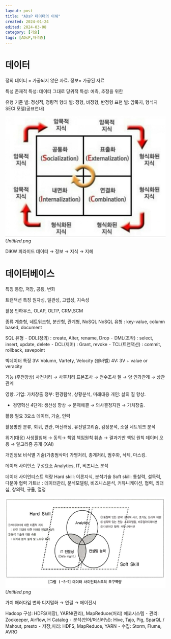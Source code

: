 ```yaml
---
layout: post
title: "ADsP 데이터의 이해"
created: 2024-01-24
edited: 2024-03-08
category: [기술]
tags: [ADsP,자격증]
---
```



# 데이터


정의
데이터 = 가공되지 않은 자료.
정보= 가공된 자료


특성
존재적 특성: 데이터 그대로
당위적 특성: 예측, 추정을 위한


유형
기준 별: 정성적, 정량적
형태 별: 정형, 비정형, 반정형
표현 별: 암묵지, 형식지
SECI 모델(공표연내)


![0](/assets/img/2024-01-24-ADsP-데이터의-이해.md/0.png)_Untitled.png_


DIKW 피라미드
데이터 → 정보 → 지식 → 지혜


# 데이터베이스


특징
통합, 저장, 공용, 변화


트랜잭션 특징
원자성, 일관성, 고립성, 지속성


활용
인하우스, OLAP, OLTP, CRM,SCM


종류
계층형, 네트워크형, 분산형, 관계형, NoSQL
NoSQL 유형 : key-value, column based, document


SQL
유형
⁃	 DDL(정의) : create, Alter, rename, Drop
⁃	DML(조작) : select, insert, update, delete
⁃	DCL(제어) : Grant, revoke
⁃	TCL(트랜잭션) : commit, rollback, savepoint


빅데이터
특징
3V: Volumn, Vartety, Velocity (볼바벨)
4V: 3V + value or veracity


기능 (후전양상)
사전처리 → 사후처리
표본조사 → 전수조사
질 → 양
인과관계 → 상관관계


영향.
기업: 가치창출
정부: 환경탐색, 상황분석, 미래대응
개인: 삶의 질 향상.

- 경영혁신 4단계: 생산성 향상 → 문제해결 → 의사결정지원 → 가치창출.

활용 필요 3요소
데이터, 기술, 인력


활용방안
분류, 회귀, 연관, 머신러닝, 유전알고리즘, 감정분석, 소셜 네트워크 분석


위기(대응)
사생활침해 → 동의→ 책임
책임원칙 훼손 → 결과기반 책임 원칙
데이터 오용 → 알고리즘 공개 (XAI)


개인정보 비식별 기술(가총범삭마)
가명처리, 총계처리, 범주화, 삭제, 마스킹.


데이터 사이언스
구성요소
Analytics, IT, 비즈니스 분석


데이터 사이언티스트 역량
Hard skill: 이론지식, 분석기술
Soft skill: 통찰력, 설득력, 다분야 협력
가트너 : 데이터관리, 분석모델링, 비즈니스분석, 커뮤니케이션, 협력, 리더십, 창의력, 규율, 열정


![1](/assets/img/2024-01-24-ADsP-데이터의-이해.md/1.png)_Untitled.png_


가치 패러다임 변화
디지털화 → 연결 → 에이전시


Hadoop
구성: HDFS(저장), YARN(관리), MapReduce(처리)
에코시스템
⁃	관리: Zookeeper, Airflow, H Catalog
⁃	분석(언어/머신러닝): Hive, Tajo, Pig, SparQL / Mahout, presto
⁃	저장,처리: HDFS, MapReduce, YARN
⁃	수집: Storm, Flume, AVRO

